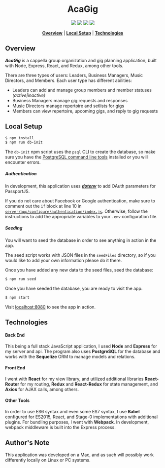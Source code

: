 <h1 align="center">
    AcaGig
</h1>

<p align="center">
    <a href="https://codeclimate.com/github/jsonunger/AcaGig"><img src="https://codeclimate.com/github/jsonunger/AcaGig/badges/gpa.svg" /></a>
    <a href="https://codeclimate.com/github/jsonunger/AcaGig/coverage"><img src="https://codeclimate.com/github/jsonunger/AcaGig/badges/coverage.svg" /></a>
    <a href="https://travis-ci.org/jsonunger/AcaGig"><img src="https://travis-ci.org/jsonunger/AcaGig.svg?branch=master"></a>
    <a href="https://codeclimate.com/github/jsonunger/AcaGig"><img src="https://codeclimate.com/github/jsonunger/AcaGig/badges/issue_count.svg" /></a>
</p>

<p align="center">
<b><a href="#overview">Overview</a></b>
|
<b><a href="#local-setup">Local Setup</a></b>
|
<b><a href="#technologies">Technologies</a></b>
</p>

## Overview
***AcaGig*** is a cappella group organization and gig planning application, built with Node, Express, React, and Redux, among other tools.

There are three types of users: Leaders, Business Managers, Music Directors, and Members. Each user type has different abilities:
- Leaders can add and manage group members and member statuses *(active|inactive)*
- Business Managers manage gig requests and responses
- Music Directors manage repertoire and setlists for gigs
- Members can view repertoire, upcoming gigs, and reply to gig requests

## Local Setup
```bash
$ npm install
$ npm run db-init
```
The `db-init` npm script uses the `psql` CLI to create the database, so make sure you have the [PostgreSQL command line tools](https://www.postgresql.org/docs/9.2/static/app-psql.html) installed or you will encounter errors.

##### Authentication
In development, this application uses [***dotenv***](https://www.npmjs.com/package/dotenv) to add OAuth parameters for PassportJS.

If you do not care about Facebook or Google authentication, make sure to comment out the `if` block at line 10 in [`server/app/configure/authentication/index.js`](https://github.com/jsonunger/AcaGig/blob/master/server/app/configure/authentication/index.js#L10). Otherwise, follow the instructions to add the appropriate variables to your `.env` configuration file.

##### Seeding
You will want to seed the database in order to see anything in action in the app.

The seed script works with JSON files in the `seedFiles` directory, so if you would like to add your own information please do it there.

Once you have added any new data to the seed files, seed the database:
```bash
$ npm run seed
```

Once you have seeded the database, you are ready to visit the app.
```bash
$ npm start
```

Visit [localhost:8080](http://localhost:8080) to see the app in action.

## Technologies
#### Back End
This being a full stack JavaScript application, I used **Node** and **Express** for my server and api. The program also uses **PostgreSQL** for the database and works with the **Sequelize** ORM to manage models and relations.
#### Front End
I went with **React** for my view library, and utilized additional libraries **React-Router** for my routing, **Redux** and **React-Redux** for state management, and **Axios** for AJAX calls, among others.
#### Other Tools
In order to use ES6 syntax and even some ES7 syntax, I use **Babel** configured for ES2015, React, and Stage-0 implementations with additional plugins. For bundling purposes, I went with **Webpack**. In development, webpack middleware is built into the Express process.

## Author's Note
This application was developed on a Mac, and as such will possibly work differently locally on Linux or PC systems.
